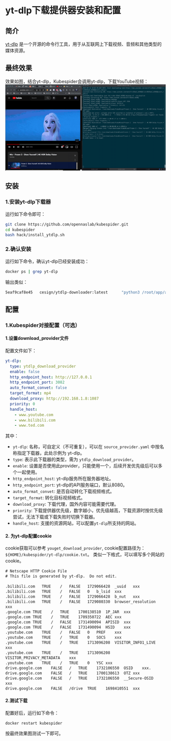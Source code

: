 # yt-dlp下载提供器安装和配置
## 简介
[yt-dlp](hhttps://github.com/yt-dlp/yt-dlp) 是一个开源的命令行工具，用于从互联网上下载视频、音频和其他类型的媒体资源。  

## 最终效果
效果如图，结合yt-dlp，Kubespider会调用yt-dlp，下载YouTube视频：
![img](images/ytdlp_final_show.gif)

## 安装
### 1.安装yt-dlp下载器
运行如下命令即可：
```sh
git clone https://github.com/opennaslab/kubespider.git
cd kubespider
bash hack/install_ytdlp.sh
```

### 2.确认安装

运行如下命令，确认yt-dlp已经安装成功：
```sh
docker ps | grep yt-dlp
```
输出类似：
```sh
5eaf9caf8e45   cesign/ytdlp-downloader:latest      "python3 /root/app/a…"   4 hours ago    Up 3 hours
```

## 配置
### 1.Kubespider对接配置（可选）
#### 1.设置download_provider文件
配置文件如下：
```yaml
yt-dlp:
  type: ytdlp_download_provider
  enable: false
  http_endpoint_host: http://127.0.0.1
  http_endpoint_port: 3082
  auto_format_convet: false
  target_format: mp4
  download_proxy: http://192.168.1.8:1087
  priority: 0
  handle_host:
    - www.youtube.com
    - www.bilibili.com
    - www.ted.com
```
其中：  
* `yt-dlp`: 名称，可自定义（不可重复），可以在 `source_provider.yaml` 中按名称指定下载器，此处示例为 yt-dlp。
* `type`: 表示此下载器的类型，需为 `ytdlp_download_provider`。
* `enable`: 设置是否使用此provider，只能使用一个，后续开发优先级后可以多个一起使用。
* `http_endpoint_host`: yt-dlp服务所在服务器地址。
* `http_endpoint_port`: yt-dlp的API服务端口，默认8080。
* `auto_format_convet`: 是否自动转化下载视频格式。
* `target_format`: 转化目标视频格式。
* `download_proxy`: 下载代理，国外内容可能需要代理。
* `priority`: 下载提供器优先级，数字越小，优先级越高，下载资源时按优先级尝试，无法下载或下载失败时切换下载器。
* `handle_host`: 支援的资源网站，可以配置`yt-dlp`所支持的网站。

#### 2. 为yt-dlp配置cookie
cookie获取可以参考 `youget_download_provider`, cookie配置路径为：`${HOME}/kubespider/yt-dlp/cookie.txt`。 类似一下格式，可以填写多个网站的cookie。

```
# Netscape HTTP Cookie File
# This file is generated by yt-dlp.  Do not edit.

.bilibili.com	TRUE	/	FALSE	1729066428	_uuid	xxx
.bilibili.com	TRUE	/	FALSE	0	b_lsid	xxx
.bilibili.com	TRUE	/	FALSE	1729066428	b_nut	xxx
.bilibili.com	TRUE	/	FALSE	1729080330	browser_resolution	xxx
.google.com	TRUE	/	TRUE	1700138510	1P_JAR	xxx
.google.com	TRUE	/	TRUE	1709350722	AEC	xxx
.google.com	TRUE	/	FALSE	1731490094	APISID	xxx
.google.com	TRUE	/	FALSE	1731490094	HSID	xxx
.youtube.com	TRUE	/	FALSE	0	PREF	xxx
.youtube.com	TRUE	/	TRUE	0	SOCS	xxx
.youtube.com	TRUE	/	TRUE	1713096208	VISITOR_INFO1_LIVE	xxx
.youtube.com	TRUE	/	TRUE	1713096208	VISITOR_PRIVACY_METADATA	xxx
.youtube.com	TRUE	/	TRUE	0	YSC	xxx
drive.google.com	FALSE	/	TRUE	1732106550	OSID	xxx.
drive.google.com	FALSE	/	TRUE	1700138613	OTZ	xxx
drive.google.com	FALSE	/	TRUE	1732106550	__Secure-OSID	xxx
drive.google.com	FALSE	/drive	TRUE	1698410551	xxx
```

#### 2.测试下载
配置好后，运行如下命令：
```
docker restart kubespider
```
按最终效果图测试一下即可。
